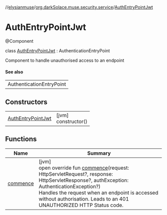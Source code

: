 //[elysianmuse](../../../index.md)/[org.darkSolace.muse.security.service](../index.md)/[AuthEntryPointJwt](index.md)

# AuthEntryPointJwt

@Component

class [AuthEntryPointJwt](index.md) : AuthenticationEntryPoint

Component to handle unauthorised access to an endpoint

#### See also

| |
|---|
| AuthenticationEntryPoint |

## Constructors

| | |
|---|---|
| [AuthEntryPointJwt](-auth-entry-point-jwt.md) | [jvm]<br>constructor() |

## Functions

| Name | Summary |
|---|---|
| [commence](commence.md) | [jvm]<br>open override fun [commence](commence.md)(request: HttpServletRequest?, response: HttpServletResponse?, authException: AuthenticationException?)<br>Handles the request when an endpoint is accessed without authorisation. Leads to an 401 UNAUTHORIZED HTTP Status code. |
